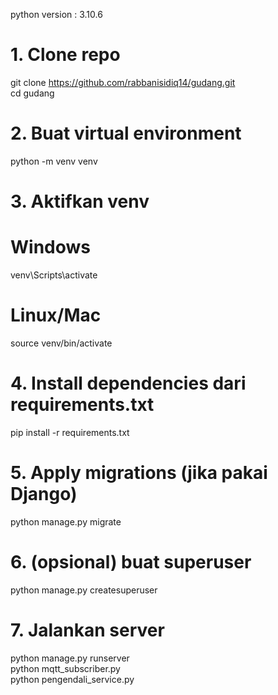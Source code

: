 python version : 3.10.6
# 1. Clone repo
git clone https://github.com/rabbanisidiq14/gudang.git <br/>
cd gudang

# 2. Buat virtual environment
python -m venv venv

# 3. Aktifkan venv
# Windows
venv\Scripts\activate
# Linux/Mac
source venv/bin/activate

# 4. Install dependencies dari requirements.txt
pip install -r requirements.txt

# 5. Apply migrations (jika pakai Django)
python manage.py migrate

# 6. (opsional) buat superuser
python manage.py createsuperuser

# 7. Jalankan server
python manage.py runserver <br/>
python mqtt_subscriber.py <br/>
python pengendali_service.py
